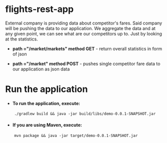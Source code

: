 # flights-rest-app

External company is providing data about competitor's fares.
Said company will be pushing the data to our application. We aggregate the data and at any given point, we
can see what are our competitors up to. Just by looking at the statistics.



-  **path ="/market/markets" method GET** - return overall statistics in form of json

-  **path ="/market" method POST** - pushes single competitor fare data to our application
     as json data 



# Run the application

- #### To run the application, execute:

```
    ./gradlew build && java -jar build/libs/demo-0.0.1-SNAPSHOT.jar
```
- #### If you are using Maven, execute:
```
    mvn package && java -jar target/demo-0.0.1-SNAPSHOT.jar
```

